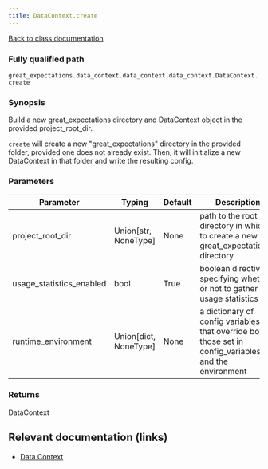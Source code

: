 ```yaml
---
title: DataContext.create
---
```

[Back to class documentation](../classes/great_expectations-data_context-data_context-data_context-DataContext.md)

### Fully qualified path

`great_expectations.data_context.data_context.data_context.DataContext.create`

### Synopsis

Build a new great_expectations directory and DataContext object in the provided project_root_dir.

`create` will create a new "great_expectations" directory in the provided folder, provided one does not
already exist. Then, it will initialize a new DataContext in that folder and write the resulting config.

### Parameters

Parameter|Typing|Default|Description
---------|------|-------|-----------
project_root_dir| Union[str, NoneType] | None|path to the root directory in which to create a new great\_expectations directory|path to the root directory in which to create a new great\_expectations directory
usage_statistics_enabled| bool | True|boolean directive specifying whether or not to gather usage statistics|boolean directive specifying whether or not to gather usage statistics
runtime_environment| Union[dict, NoneType] | None|a dictionary of config variables that override both those set in config\_variables\.yml and the environment|a dictionary of config variables that override both those set in config\_variables\.yml and the environment

### Returns

DataContext

## Relevant documentation (links)

- [Data Context](../../terms/data_context.md)